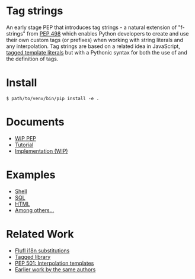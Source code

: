 # Tag strings

An early stage PEP that introduces tag strings - a natural extension of "f-strings" from [PEP 498](https://peps.python.org/pep-0498/) which enables Python developers to create and use their own custom tags (or prefixes) when working with string literals and any interpolation. Tag strings are based on a related idea in JavaScript, [tagged template literals](https://developer.mozilla.org/en-US/docs/Web/JavaScript/Reference/Template_literals#tagged_templates) but with a Pythonic syntax for both the use of and the definition of tags.

# Install

```shell
$ path/to/venv/bin/pip install -e .
```

# Documents

- [WIP PEP](https://github.com/jimbaker/tagstr/blob/main/docs/pep.rst)
- [Tutorial](https://github.com/jimbaker/tagstr/blob/main/docs/tutorial.rst)
- [Implementation (WIP)](https://github.com/gvanrossum/cpython/tree/tag-strings)

# Examples

- [Shell](https://github.com/jimbaker/tagstr/blob/main/src/tagstr/shell.py)
- [SQL](https://github.com/jimbaker/tagstr/blob/main/src/tagstr/sql.py)
- [HTML](https://github.com/jimbaker/tagstr/blob/main/src/tagstr/htmldom.py)
- [Among others...](https://github.com/jimbaker/tagstr/blob/main/src/tagstr)

# Related Work

- [Flufl i18n substitutions](https://flufli18n.readthedocs.io/en/stable/using.html#substitutions-and-placeholders)
- [Tagged library](https://github.com/jviide/tagged)
- [PEP 501: Interpolation templates](https://peps.python.org/pep-0501/)
- [Earlier work by the same authors](https://github.com/jimbaker/fl-string-pep)
